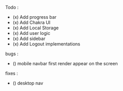 Todo :

- (x) Add progress bar
- (x) Add Chakra UI
- (x) Add Local Storage
- (x) Add user logic
- (x) Add sidebar
- (x) Add Logout implementations

bugs :
- () mobile navbar first render appear on the screen

fixes :

- () desktop nav
